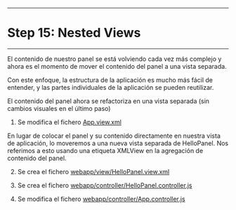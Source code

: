 ************************************
# Step 15: Nested Views
************************************

El contenido de nuestro panel se está volviendo cada vez más complejo y ahora es el momento de mover el contenido del panel a una vista separada.


Con este enfoque, la estructura de la aplicación es mucho más fácil de entender,
y las partes individuales de la aplicación se pueden reutilizar.

El contenido del panel ahora se refactoriza en una vista separada 
(sin cambios visuales en el último paso)


1. Se modifica el fichero [App.view.xml](webapp/view/App.view.xml)

En lugar de colocar el panel y su contenido directamente en nuestra vista de aplicación, 
lo moveremos a una nueva vista separada de HelloPanel. 
Nos referimos a esto usando una etiqueta XMLView en la agregación de contenido del panel.


2. Se crea el fichero [webapp/view/HelloPanel.view.xml](webapp/view/HelloPanel.view.xml)

3. Se crea el fichero [webapp/controller/HelloPanel.controller.js](webapp/controller/HelloPanel.controller.js)

3. Se modifica el fichero [webapp/controller/App.controller.js](webapp/controller/App.controller.js)